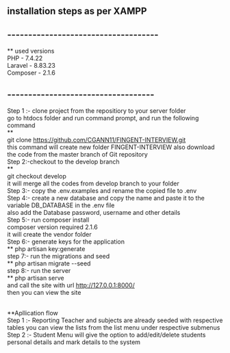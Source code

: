
## installation steps as per XAMPP
## ------------------------------------
** used versions
</br>
PHP - 7.4.22 
</br>
Laravel - 8.83.23
</br>
Composer - 2.1.6
</br>
## -----------------------------------
Step 1 :- clone project from the repositiory to your server folder
</br>
            go to htdocs folder and run command prompt, and run the following command
</br>
        **
</br>
            git clone https://github.com/CGANN11/FINGENT-INTERVIEW.git
</br>
        this command will create new folder FINGENT-INTERVIEW also download the code from the master branch of Git repository
</br>
Step 2:-checkout to the develop branch
</br>
        ** 
</br>
            git checkout develop
</br>
        it will merge all the codes from develop branch to your folder
</br>
Step 3:- copy the .env.examples and rename the copied file to .env
</br>
Step 4:- create a new database and copy the name and paste it to the variable DB_DATABASE in the .env file
</br>
         also add the Database password, username and other details
</br>
Step 5:- run composer install
</br>
        composer version required 2.1.6
</br>
        it will create the vendor folder
</br>
Step 6:- generate keys for the application
</br>
    ** php artisan key:generate
</br>
step 7:- run the migrations and seed
</br>
    ** php artisan migrate --seed
</br>
step 8:- run the server
</br>
    ** php artisan serve
</br>
    and call the site with url http://127.0.0.1:8000/
</br>
    then you can view the site

</br>
**Apllication flow

</br>
Step 1 :- Reporting Teacher and subjects are already seeded with respective tables you can view the lists from the list menu under respective submenus
</br>
Step 2 :- Student Menu will give the option to add/edit/delete students personal details and mark details to the system 
